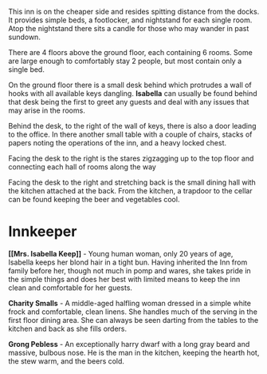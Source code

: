 This inn is on the cheaper side and resides spitting distance from the docks. It provides simple beds, a footlocker, and nightstand for each single room. Atop the nightstand there sits a candle for those who may wander in past sundown.

There are 4 floors above the ground floor, each containing 6 rooms. Some are large enough to comfortably stay 2 people, but most contain only a single bed.

On the ground floor there is a small desk behind which protrudes a wall of hooks with all available keys dangling. **Isabella** can usually be found behind that desk being the first to greet any guests and deal with any issues that may arise in the rooms.

Behind the desk, to the right of the wall of keys, there is also a door leading to the office. In there another small table with a couple of chairs, stacks of papers noting the operations of the inn, and a heavy locked chest.

Facing the desk to the right is the stares zigzagging up to the top floor and connecting each hall of rooms along the way

Facing the desk to the right and stretching back is the small dining hall with the kitchen attached at the back. From the kitchen, a trapdoor to the cellar can be found keeping the beer and vegetables cool.
# Innkeeper

**[[Mrs. Isabella Keep]]** - Young human woman, only 20 years of age, Isabella keeps her blond hair in a tight bun. Having inherited the Inn from family before her, though not much in pomp and wares, she takes pride in the simple things and does her best with limited means to keep the inn clean and comfortable for her guests.

**Charity Smalls** - A middle-aged halfling woman dressed in a simple white frock and comfortable, clean linens. She handles much of the serving in the first floor dining area. She can always be seen darting from the tables to the kitchen and back as she fills orders.

**Grong Pebless** - An exceptionally harry dwarf with a long gray beard and massive, bulbous nose. He is the man in the kitchen, keeping the hearth hot, the stew warm, and the beers cold.